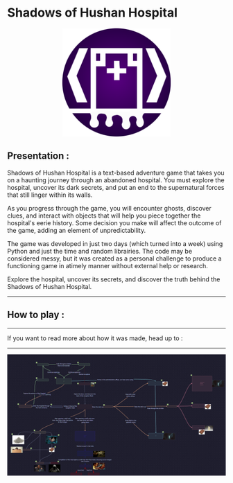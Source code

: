 # Shadows of Hushan Hospital
<p align="center">
<img src="https://github.com/PuddingNight/Shadows_of_Hushan_Hospital/blob/master/hospital2.png" width="250" height="250">
</p>

## Presentation :
Shadows of Hushan Hospital is a text-based adventure game that takes you on a haunting journey through an abandoned hospital. You must explore the hospital, uncover its dark secrets, and put an end to the supernatural forces that still linger within its walls.

As you progress through the game, you will encounter ghosts, discover clues, and interact with objects that will help you piece together the hospital's eerie history. Some decision you make will affect the outcome of the game, adding an element of unpredictability.

The game was developed in just two days (which turned into a week) using Python and just the time and random librairies. The code may be considered messy, but it was created as a personal challenge to produce a functioning game in atimely manner without external help or research.

Explore the hospital, uncover its secrets, and discover the truth behind the Shadows of Hushan Hospital.

---

## How to play :

---

If you want to read more about how it was made, head up to :

---

<p align="center">
<img src="https://github.com/PuddingNight/Shadows_of_Hushan_Hospital/blob/master/map_low_res.jpg">
</p>



